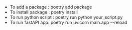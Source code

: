 - To add a package : poetry add package
- To install package : poetry install
- To run python script : poetry run python your_script.py 
- To run fastAPI app: poetry run uvicorn main:app --reload
